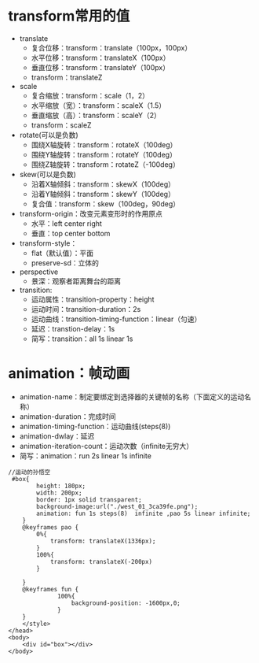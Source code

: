 # transform常用的值
- translate
  - 复合位移：transform：translate（100px，100px）
  - 水平位移：transform：translateX（100px）
  - 垂直位移：transform：translateY（100px）
  - transform：translateZ
- scale
  - 复合缩放：transform：scale（1，2）
  - 水平缩放（宽）：transform：scaleX（1.5）
  - 垂直缩放（高）：transform：scaleY（2）
  - transform：scaleZ
- rotate(可以是负数)
  - 围绕X轴旋转：transform：rotateX（100deg）
  - 围绕Y轴旋转：transform：rotateY（100deg）
  - 围绕Z轴旋转：transform：rotateZ（-100deg）
- skew(可以是负数)
  - 沿着X轴倾斜：transform：skewX（100deg）
  - 沿着Y轴倾斜：transform：skewY（100deg）
  - 复合值：transform：skew（100deg，90deg）
- transform-origin：改变元素变形时的作用原点
  - 水平：left center right
  - 垂直：top center bottom
- transform-style：
  - flat（默认值）：平面
  - preserve-sd：立体的
- perspective
  - 景深：观察者距离舞台的距离
- transition:
  - 运动属性：transition-property：height
  - 运动时间：transition-duration：2s
  - 运动曲线：transition-timing-function：linear（匀速）
  - 延迟：transtion-delay：1s
  - 简写：transition：all 1s linear 1s


# animation：帧动画
  - animation-name：制定要绑定到选择器的关键帧的名称（下面定义的运动名称）
  - animation-duration：完成时间
  - animation-timing-function：运动曲线(steps(8))
  - animation-dwlay：延迟
  - animation-iteration-count：运动次数（infinite无穷大）
  - 简写：animation：run 2s linear 1s infinite

```
//运动的孙悟空
 #box{
        height: 180px;
        width: 200px;
        border: 1px solid transparent;
        background-image:url("./west_01_3ca39fe.png");
        animation: fun 1s steps(8)  infinite ,pao 5s linear infinite;
    }
    @keyframes pao {
        0%{
            transform: translateX(1336px);
        }
        100%{
            transform: translateX(-200px)
        }
        
    }
    @keyframes fun {
              100%{
                  background-position: -1600px,0;
              }
    }
    </style>
</head>
<body>
    <div id="box"></div>
</body>
```